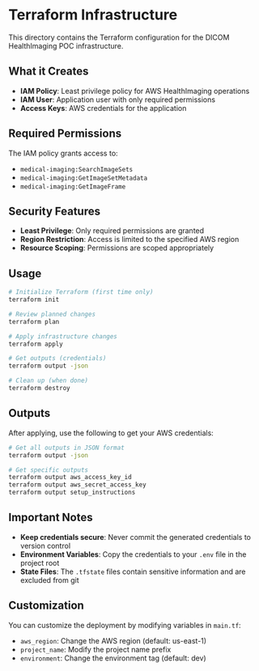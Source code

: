 # Terraform Infrastructure

This directory contains the Terraform configuration for the DICOM HealthImaging POC infrastructure.

## What it Creates

- **IAM Policy**: Least privilege policy for AWS HealthImaging operations
- **IAM User**: Application user with only required permissions
- **Access Keys**: AWS credentials for the application

## Required Permissions

The IAM policy grants access to:
- `medical-imaging:SearchImageSets`
- `medical-imaging:GetImageSetMetadata`
- `medical-imaging:GetImageFrame`

## Security Features

- **Least Privilege**: Only required permissions are granted
- **Region Restriction**: Access is limited to the specified AWS region
- **Resource Scoping**: Permissions are scoped appropriately

## Usage

```bash
# Initialize Terraform (first time only)
terraform init

# Review planned changes
terraform plan

# Apply infrastructure changes
terraform apply

# Get outputs (credentials)
terraform output -json

# Clean up (when done)
terraform destroy
```

## Outputs

After applying, use the following to get your AWS credentials:

```bash
# Get all outputs in JSON format
terraform output -json

# Get specific outputs
terraform output aws_access_key_id
terraform output aws_secret_access_key
terraform output setup_instructions
```

## Important Notes

- **Keep credentials secure**: Never commit the generated credentials to version control
- **Environment Variables**: Copy the credentials to your `.env` file in the project root
- **State Files**: The `.tfstate` files contain sensitive information and are excluded from git

## Customization

You can customize the deployment by modifying variables in `main.tf`:

- `aws_region`: Change the AWS region (default: us-east-1)
- `project_name`: Modify the project name prefix
- `environment`: Change the environment tag (default: dev)
